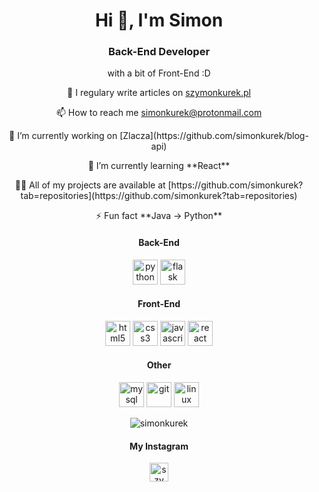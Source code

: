 <h1 align="center">Hi 👋, I'm Simon</h1>
<h3 align="center">Back-End Developer</h3>
<p align="center">with a bit of Front-End :D</p>

<p align="center">📝 I regulary write articles on <a href="https://szymonkurek.pl">szymonkurek.pl</a></p>
<p align="center">📫 How to reach me <a href="mailto:simonkurek@protonmail.com">simonkurek@protonmail.com</a></p>
<p align="center">🔭 I’m currently working on [Zlacza](https://github.com/simonkurek/blog-api)</p>
<p align="center">🌱 I’m currently learning **React**</p>
<p align="center">👨‍💻 All of my projects are available at [https://github.com/simonkurek?tab=repositories](https://github.com/simonkurek?tab=repositories)</p>
<p align="center">⚡ Fun fact **Java -> Python**</p>

<p align="center">
<h4 align="center">Back-End</h4>
<p align="center">
<img src="https://devicons.github.io/devicon/devicon.git/icons/python/python-original.svg" alt="python" width="40" height="40"/>
<img src="https://www.vectorlogo.zone/logos/pocoo_flask/pocoo_flask-icon.svg" alt="flask" width="40" height="40"/></p>
</p>

<p align="center">
<h4 align="center">Front-End</h4>
<p align="center">
<img src="https://devicons.github.io/devicon/devicon.git/icons/html5/html5-original-wordmark.svg" alt="html5" width="40" height="40"/>
<img src="https://devicons.github.io/devicon/devicon.git/icons/css3/css3-original-wordmark.svg" alt="css3" width="40" height="40"/> 
<img src="https://devicons.github.io/devicon/devicon.git/icons/javascript/javascript-original.svg" alt="javascript" width="40" height="40"/>
<img src="https://devicons.github.io/devicon/devicon.git/icons/react/react-original-wordmark.svg" alt="react" width="40" height="40"/>
</p>

<p align="center">
<h4 align="center">Other</h4>
<p align="center">
<img src="https://devicons.github.io/devicon/devicon.git/icons/mysql/mysql-original-wordmark.svg" alt="mysql" width="40" height="40"/> 
<img src="https://www.vectorlogo.zone/logos/git-scm/git-scm-icon.svg" alt="git" width="40" height="40">
<img src="https://devicons.github.io/devicon/devicon.git/icons/linux/linux-original.svg" alt="linux" width="40" height="40"/> 
</p>

<p align="center"><img align="center" src="https://github-readme-stats.vercel.app/api/top-langs/?username=simonkurek&layout=compact&hide=html" alt="simonkurek" /></p>

<p align="center">
<h4 align="center">My Instagram</h4>
<p align="center">
<a href="https://instagram.com/szymon.qrek" target="blank"><img align="center" src="https://cdn.jsdelivr.net/npm/simple-icons@3.0.1/icons/instagram.svg" alt="szymon.qrek" height="30" width="30" /></a>
</p>

